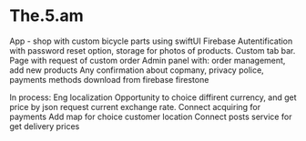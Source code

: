 # The.5.am
App - shop with custom bicycle parts using swiftUI
Firebase Autentification with password reset option, storage for photos of products.
Custom tab bar.
Page with request of custom order
Admin panel with: order management, add new products
Any confirmation about copmany, privacy police, payments methods download from firebase firestone

In process:
Eng localization
Opportunity to choice diffirent currency, and get price by json request current exchange rate.
Connect acquiring for payments
Add map for choice customer location
Connect posts service for get delivery prices
